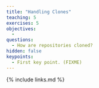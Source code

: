```yaml
---
title: "Handling Clones"
teaching: 5
exercises: 5
objectives:
  - 
questions:
  - How are repositories cloned?
hidden: false
keypoints:
  - First key point. (FIXME)
---
```


{% include links.md %}

